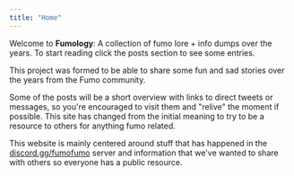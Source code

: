 ```yaml
---
title: "Home"
---
```


Welcome to **Fumology**: A collection of fumo lore + info dumps over the years. To start reading click the posts section to see some entries.

This project was formed to be able to share some fun and sad stories over the years from the Fumo community.

Some of the posts will be a short overview with links to direct tweets or messages, so you're encouraged to visit them and "relive" the moment if possible. This site has changed from the initial meaning to try to be a resource to others for anything fumo related.

This website is mainly centered around stuff that has happened in the [discord.gg/fumofumo](https://discord.gg/fumofumo) server and information that we've wanted to share with others so everyone has a public resource.